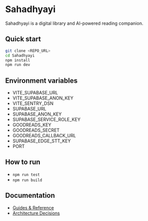 # Sahadhyayi

Sahadhyayi is a digital library and AI-powered reading companion.

## Quick start
```sh
git clone <REPO_URL>
cd Sahadhyayi
npm install
npm run dev
```

## Environment variables
- VITE_SUPABASE_URL
- VITE_SUPABASE_ANON_KEY
- VITE_SENTRY_DSN
- SUPABASE_URL
- SUPABASE_ANON_KEY
- SUPABASE_SERVICE_ROLE_KEY
- GOODREADS_KEY
- GOODREADS_SECRET
- GOODREADS_CALLBACK_URL
- SUPABASE_EDGE_STT_KEY
- PORT

## How to run
- `npm run test`
- `npm run build`

## Documentation
- [Guides & Reference](docs/)
- [Architecture Decisions](docs/adr)
